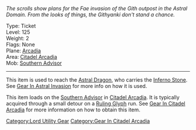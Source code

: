 *The scrolls show plans for the Fae invasion of the Gith outpost in the
Astral Domain. From the looks of things, the Githyanki don't stand a
chance.*

Type: Ticket  
Level: 125  
Weight: 2  
Flags: None  
Plane: [Arcadia](:Category:Arcadia "wikilink")  
Area: [Citadel Arcadia](:Category:Citadel_Arcadia "wikilink")  
Mob: [Southern Advisor](Southern_Advisor "wikilink")  

------------------------------------------------------------------------

This item is used to reach the [Astral
Dragon](Astral_Dragon "wikilink"), who carries the [Inferno
Stone](Inferno_Stone "wikilink"). See [Gear In Astral
Invasion](:Category:Gear_In_Astral_Invasion "wikilink") for more info on
how it is used.

This item loads on the [Southern Advisor](Southern_Advisor "wikilink")
in [Citadel Arcadia](:Category:Citadel_Arcadia "wikilink"). It is
typically acquired through a small detour on a [Ruling
Glyph](Ruling_Glyph "wikilink") run. See [Gear In Citadel
Arcadia](:Category:Gear_In_Citadel_Arcadia "wikilink") for more
information on how to obtain this item.

[Category:Lord Utility Gear](Category:Lord_Utility_Gear "wikilink")
[Category:Gear In Citadel
Arcadia](Category:Gear_In_Citadel_Arcadia "wikilink")

